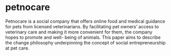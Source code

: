 # petnocare
Petnocare is a social company that offers online food and medical guidance for pets from
licensed veterinarians. By facilitating pet owners’ access to veterinary care and making it more
convenient for them, the company hopes to promote and well- being of animals. This paper
aims to describe the change philosophy underpinning the concept of social entrepreneurship at
pet care.
